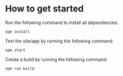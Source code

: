 # How to get started

Run the following command to install all dependencies:
```
npm install
```

Test the site/app by running the following command:
```
npm start
```

Create a build by running the following command:
```
npm run build
```